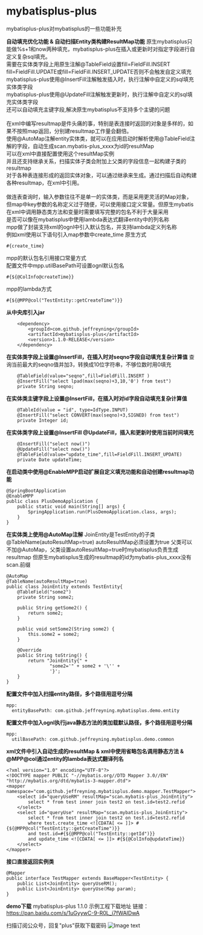 # mybatisplus-plus
mybatisplus-plus对mybatisplus的一些功能补充

**自动填充优化功能 & 自动扫描Entity类构建ResultMap功能**
原生mybatisplus只能做%s+1和now两种填充，mybatisplus-plus在插入或更新时对指定字段进行自定义复杂sql填充。<br>
需要在实体类字段上用原生注解@TableField设置fill=FieldFill.INSERT fill=FieldFill.UPDATE或fill=FieldFill.INSERT_UPDATE否则不会触发自定义填充<br>
mybatisplus-plus使用@InsertFill注解触发插入时，执行注解中自定义的sql填充实体类字段<br>
mybatisplus-plus使用@UpdateFill注解触发更新时，执行注解中自定义的sql填充实体类字段<br>
还可以自动填充主键字段,解决原生mybatisplus不支持多个主键的问题<br>
<br>
在xml中编写resultmap是件头痛的事，特别是表连接时返回的对象是多样的，如果不按照map返回，分别建resultmap工作量会翻倍。<br>
使用@AutoMap注解entity实体类，就可以在应用启动时解析使用@TableField注解的字段，自动生成scan.mybatis-plus_xxxx为id的resultMap<br>
可以在xml中直接配置使用这个resultMap实例<br>
并且还支持继承关系，扫描实体子类会附加上父类的字段信息一起构建子类的resultmap<br>
对于各种表连接形成的返回实体对象，可以通过继承来生成。通过扫描后自动构建各种resultmap，在xml中引用。<br>
<br>
做连表查询时，输入参数往往不是单一的实体类，而是采用更灵活的Map对象，<br>
但map中key参数的名称定义过于随便，可以使用接口定义常量。但原生mybatis在xml中调用静态类方法和变量时需要填写完整的包名不利于大量采用<br>
是否可以像在mybatisplus中使用lambda表达式翻译entity中的列名称<br>
mpp做了封装支持xml的ognl中引入默认包名，并支持lambda定义列名称<br>
例如xml使用以下语句引入map参数中create_time
原生方式<br>
````
#{create_time}
````
mpp的默认包名引用接口常量方式<br>
配置文件中mpp.utilBasePath可设置ognl默认包名<br>
````
#{${@ColInfo@createTime}}
````
mpp的lambda方式<br>
````
#{${@MPP@col("TestEntity::getCreateTime")}}
````
**从中央库引入jar**
````
    <dependency>
        <groupId>com.github.jeffreyning</groupId>
        <artifactId>mybatisplus-plus</artifactId>
        <version>1.1.0-RELEASE</version>
    </dependency>
````

**在实体类字段上设置@InsertFill，在插入时对seqno字段自动填充复杂计算值**
查询当前最大的seqno值并加3，转换成10位字符串，不够位数时用0填充
````
    @TableField(value="seqno",fill=FieldFill.INSERT )
    @InsertFill("select lpad(max(seqno)+3,10,'0') from test")
    private String seqno;
````

**在实体类主键字段上设置@InsertFill，在插入时对id字段自动填充复杂计算值**
````
    @TableId(value = "id", type=IdType.INPUT)
    @InsertFill("select CONVERT(max(seqno)+3,SIGNED) from test")
    private Integer id;
````

**在实体类字段上设置@InsertFill @UpdateFill，插入和更新时使用当前时间填充**
````
    @InsertFill("select now()")
    @UpdateFill("select now()")
    @TableField(value="update_time",fill=FieldFill.INSERT_UPDATE)
    private Date updateTime;
````

**在启动类中使用@EnableMPP启动扩展自定义填充功能和自动创建resultmap功能**
````
@SpringBootApplication
@EnableMPP
public class PlusDemoApplication {
    public static void main(String[] args) {
        SpringApplication.run(PlusDemoApplication.class, args);
    }
}
````

**在实体类上使用@AutoMap注解**
JoinEntity是TestEntity的子类
@TableName(autoResultMap=true)
autoResultMap必须设置为true
父类可以不加@AutoMap，父类设置autoResultMap=true时mybatisplus负责生成resultmap
但原生mybatisplus生成的resultmap的id为mybatis-plus_xxxx没有scan.前缀
````
@AutoMap
@TableName(autoResultMap=true)
public class JoinEntity extends TestEntity{
    @TableField("some2")
    private String some2;

    public String getSome2() {
        return some2;
    }

    public void setSome2(String some2) {
        this.some2 = some2;
    }

    @Override
    public String toString() {
        return "JoinEntity{" +
                "some2='" + some2 + '\'' +
                '}';
    }
}
````

**配置文件中加入扫描entity路径，多个路径用逗号分隔**
````
mpp:
  entityBasePath: com.github.jeffreyning.mybatisplus.demo.entity
````
**配置文件中加入ognl执行java静态方法的类加载默认路径，多个路径用逗号分隔**
````
mpp:
  utilBasePath: com.github.jeffreyning.mybatisplus.demo.common
````

**xml文件中引入自动生成的resultMap & xml中使用省略包名调用静态方法 & @MPP@col通过entity的lambda表达式翻译列名**
````
<?xml version="1.0" encoding="UTF-8"?>
<!DOCTYPE mapper PUBLIC "-//mybatis.org//DTD Mapper 3.0//EN" "http://mybatis.org/dtd/mybatis-3-mapper.dtd">
<mapper namespace="com.github.jeffreyning.mybatisplus.demo.mapper.TestMapper">
    <select id="queryUseRM" resultMap="scan.mybatis-plus_JoinEntity">
        select * from test inner join test2 on test.id=test2.refid
    </select>
    <select id="queryUse" resultMap="scan.mybatis-plus_JoinEntity">
        select * from test inner join test2 on test.id=test2.refid
        where test.create_time <![CDATA[ <= ]]> #{${@MPP@col("TestEntity::getCreateTime")}}
        and test.id=#{${@MPP@col("TestEntity::getId")}}
        and update_time <![CDATA[ <= ]]> #{${@ColInfo@updateTime}}
    </select>
</mapper>
````

**接口直接返回实例类**
````
@Mapper
public interface TestMapper extends BaseMapper<TestEntity> {
    public List<JoinEntity> queryUseRM();
    public List<JoinEntity> queryUse(Map param);
}
````


**demo下载**
mybatisplus-plus 1.1.0 示例工程下载地址
链接：https://pan.baidu.com/s/1uGyywC-9-R0L_i7fWAIDwA

扫描订阅公众号，回复"plus"获取下载密码
![Image text](http://www.jrnsoft.com/qrcode_for_gh.jpg)

